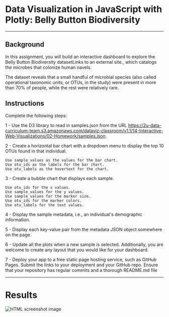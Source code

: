 # Data Visualization in JavaScript with Plotly: Belly Button Biodiversity


---

## Background
In this assignment, you will build an interactive dashboard to explore the Belly Button Biodiversity datasetLinks to an external site., which catalogs the microbes that colonize human navels.

The dataset reveals that a small handful of microbial species (also called operational taxonomic units, or OTUs, in the study) were present in more than 70% of people, while the rest were relatively rare.

## Instructions

Complete the following steps:

1 - Use the D3 library to read in samples.json from the URL https://2u-data-curriculum-team.s3.amazonaws.com/dataviz-classroom/v1.1/14-Interactive-Web-Visualizations/02-Homework/samples.json.

2 - Create a horizontal bar chart with a dropdown menu to display the top 10 OTUs found in that individual.

    Use sample_values as the values for the bar chart.
    Use otu_ids as the labels for the bar chart.
    Use otu_labels as the hovertext for the chart.

3 - Create a bubble chart that displays each sample.

    Use otu_ids for the x values.
    Use sample_values for the y values.
    Use sample_values for the marker size.
    Use otu_ids for the marker colors.
    Use otu_labels for the text values.

4 - Display the sample metadata, i.e., an individual's demographic information.

5 - Display each key-value pair from the metadata JSON object somewhere on the page.

6 - Update all the plots when a new sample is selected. Additionally, you are welcome to create any layout that you would like for your dashboard.

7 - Deploy your app to a free static page hosting service, such as GitHub Pages. Submit the links to your deployment and your GitHub repo. Ensure that your repository has regular commits and a thorough README.md file

---

# Results


![HTML screenshot image](WebSite.JPG)


